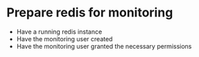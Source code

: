 # Prepare redis for monitoring

- Have a running redis instance
- Have the monitoring user created
- Have the monitoring user granted the necessary permissions
